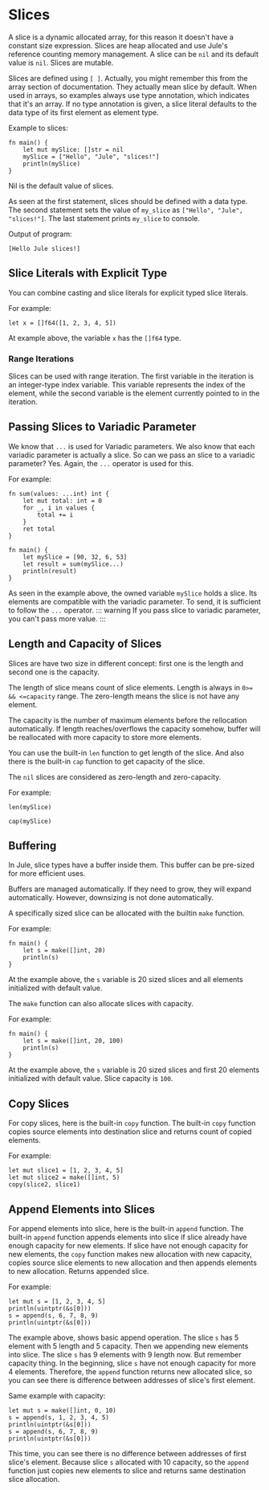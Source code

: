 # Slices
A slice is a dynamic allocated array, for this reason it doesn't have a constant size expression. Slices are heap allocated and use Jule's reference counting memory management. A slice can be `nil` and its default value is `nil`. Slices are mutable.

Slices are defined using `[ ]`. Actually, you might remember this from the array section of documentation. They actually mean slice by default. When used in arrays, so examples always use type annotation, which indicates that it's an array. If no type annotation is given, a slice literal defaults to the data type of its first element as element type.

Example to slices:
```jule
fn main() {
    let mut mySlice: []str = nil
    mySlice = ["Hello", "Jule", "slices!"]
    println(mySlice)
}
```
Nil is the default value of slices.

As seen at the first statement, slices should be defined with a data type. The second statement sets the value of `my_slice` as `["Hello", "Jule", "slices!"]`.  The last statement prints `my_slice` to console.

Output of program:
```
[Hello Jule slices!]
```

## Slice Literals with Explicit Type

You can combine casting and slice literals for explicit typed slice literals.

For example:
```jule
let x = []f64([1, 2, 3, 4, 5])
```

At example above, the variable `x` has the `[]f64` type.

### Range Iterations

Slices can be used with range iteration. The first variable in the iteration is an integer-type index variable. This variable represents the index of the element, while the second variable is the element currently pointed to in the iteration.

## Passing Slices to Variadic Parameter
We know that `...` is used for Variadic parameters. We also know that each variadic parameter is actually a slice.
So can we pass an slice to a variadic parameter? Yes. Again, the `...` operator is used for this.

For example:
```jule
fn sum(values: ...int) int {
    let mut total: int = 0
    for _, i in values {
        total += i
    }
    ret total
}

fn main() {
    let mySlice = [90, 32, 6, 53]
    let result = sum(mySlice...)
    println(result)
}
```
As seen in the example above, the owned variable `mySlice` holds a slice. Its elements are compatible with the variadic parameter. To send, it is sufficient to follow the `...` operator.
::: warning
If you pass slice to variadic parameter, you can't pass more value.
:::

## Length and Capacity of Slices

Slices are have two size in different concept: first one is the length and second one is the capacity.

The length of slice means count of slice elements. Length is always in `0>= && <=capacity` range. The zero-length means the slice is not have any element.

The capacity is the number of maximum elements before the rellocation automatically. If length reaches/overflows the capacity somehow, buffer will be reallocated with more capacity to store more elements.

You can use the built-in `len` function to get length of the slice. And also there is the built-in `cap` function to get capacity of the slice.

The `nil` slices are considered as zero-length and zero-capacity.

For example:

```jule
len(mySlice)
```

```jule
cap(mySlice)
```

## Buffering

In Jule, slice types have a buffer inside them. This buffer can be pre-sized for more efficient uses.

Buffers are managed automatically. If they need to grow, they will expand automatically. However, downsizing is not done automatically.

A specifically sized slice can be allocated with the builtin `make` function.

For example:
```jule
fn main() {
    let s = make([]int, 20)
    println(s)
}
```
At the example above, the `s` variable is 20 sized slices and all elements initialized with default value.

The `make` function can also allocate slices with capacity.

For example:
```jule
fn main() {
    let s = make([]int, 20, 100)
    println(s)
}
```
At the example above, the `s` variable is 20 sized slices and first 20 elements initialized with default value. Slice capacity is `100`.

## Copy Slices

For copy slices, here is the built-in `copy` function. The built-in `copy` function copies source elements into destination slice and returns count of copied elements.

For example:
```jule
let mut slice1 = [1, 2, 3, 4, 5]
let mut slice2 = make([]int, 5)
copy(slice2, slice1)
```

## Append Elements into Slices

For append elements into slice, here is the built-in `append` function. The built-in `append` function appends elements into slice if slice already have enough capacity for new elements. If slice have not enough capacity for new elements, the `copy` function makes new allocation with new capacity, copies source slice elements to new allocation and then appends elements to new allocation. Returns appended slice.

For example:
```jule
let mut s = [1, 2, 3, 4, 5]
println(uintptr(&s[0]))
s = append(s, 6, 7, 8, 9)
println(uintptr(&s[0]))
```

The example above, shows basic append operation. The slice `s` has 5 element with 5 length and 5 capacity. Then we appending new elements into slice. The slice `s` has 9 elements with 9 length now. But remember capacity thing. In the beginning, slice `s` have not enough capacity for more 4 elements. Therefore, the `append` function returns new allocated slice, so you can see there is difference between addresses of slice's first element.

Same example with capacity:
```jule
let mut s = make([]int, 0, 10)
s = append(s, 1, 2, 3, 4, 5)
println(uintptr(&s[0]))
s = append(s, 6, 7, 8, 9)
println(uintptr(&s[0]))
```

This time, you can see there is no difference between addresses of first slice's element. Because slice `s` allocated with 10 capacity, so the `append` function just copies new elements to slice and returns same destination slice allocation.